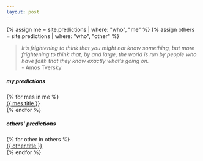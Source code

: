 ```yaml
---
layout: post
---
```

{% assign me = site.predictions | where: "who", "me" %}
{% assign others = site.predictions | where: "who", "other"  %}

<blockquote>
  <p><i>It’s frightening to think that you might not know something, but more frightening to think that, by and large, the world is run by people who have faith that they know exactly what’s going on.</i><br/>
<span>- Amos Tversky</span></p>
</blockquote>

<h5>my predictions</h5>
{% for mes in me %}
  <div class="post">
    <a href="{{ mes.url }}">{{ mes.title }}</a>
  </div>
{% endfor %}
<br/>

<h5>others' predictions</h5>
{% for other in others %}
  <div class="post">
    <a href="{{ other.url }}">{{ other.title }}</a>
  </div>
{% endfor %}
<br/>
